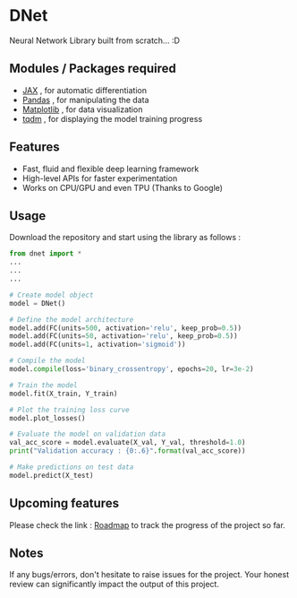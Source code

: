 # DNet
Neural Network Library built from scratch... :D

## Modules / Packages required
* <a href="http://github.com/google/jax">JAX</a> , for automatic differentiation
* <a href="https://github.com/pandas-dev/pandas">Pandas</a> , for manipulating the data
* <a href="https://github.com/matplotlib/matplotlib">Matplotlib</a> , for data visualization
* <a href="https://github.com/tqdm/tqdm">tqdm</a> , for displaying the model training progress

## Features
* Fast, fluid and flexible deep learning framework
* High-level APIs for faster experimentation
* Works on CPU/GPU and even TPU (Thanks to Google)


## Usage
Download the repository and start using the library as follows :
```python
from dnet import *
...
...
...

# Create model object
model = DNet()

# Define the model architecture
model.add(FC(units=500, activation='relu', keep_prob=0.5))
model.add(FC(units=50, activation='relu', keep_prob=0.5))
model.add(FC(units=1, activation='sigmoid'))

# Compile the model
model.compile(loss='binary_crossentropy', epochs=20, lr=3e-2)

# Train the model
model.fit(X_train, Y_train)

# Plot the training loss curve
model.plot_losses()

# Evaluate the model on validation data
val_acc_score = model.evaluate(X_val, Y_val, threshold=1.0)
print("Validation accuracy : {0:.6}".format(val_acc_score))

# Make predictions on test data
model.predict(X_test)
```

## Upcoming features

Please check the link : [Roadmap](https://github.com/umangjpatel/DNet/projects/2) to track the progress of the project so far.

## Notes
If any bugs/errors, don't hesitate to raise issues for the project. Your honest review can significantly impact the output of this project.
